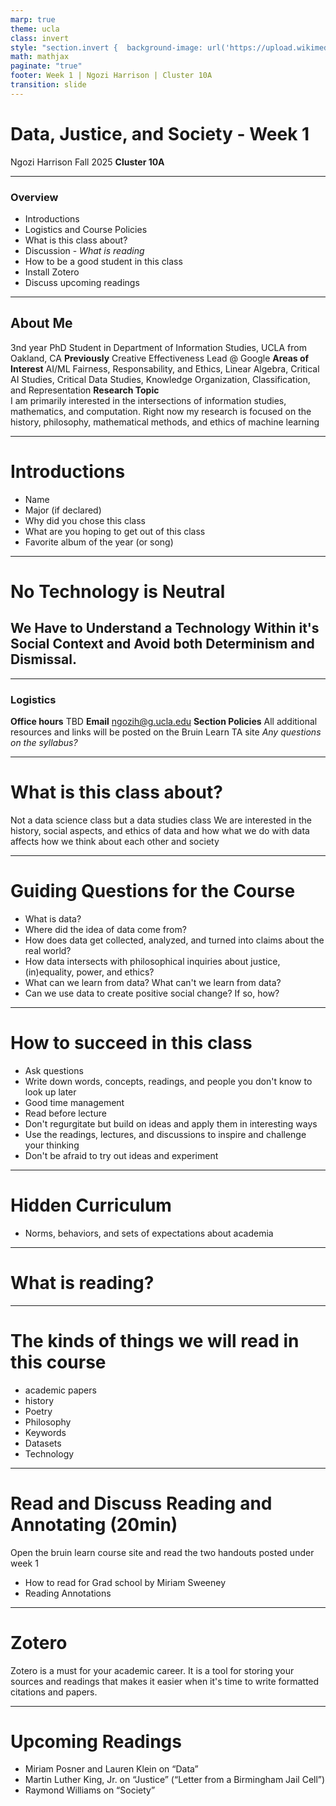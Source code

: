 ```yaml
---
marp: true
theme: ucla
class: invert
style: "section.invert {  background-image: url('https://upload.wikimedia.org/wikipedia/commons/thumb/6/6c/University_of_California%2C_Los_Angeles_logo.svg/2880px-University_of_California%2C_Los_Angeles_logo.svg.png');  background-position: right;  background-size: 45%;}"
math: mathjax
paginate: "true"
footer: Week 1 | Ngozi Harrison | Cluster 10A
transition: slide
---
```


# Data, Justice, and Society - Week 1

Ngozi Harrison
Fall 2025
**Cluster 10A**  

---
### Overview
- Introductions
- Logistics and Course Policies
- What is this class about?
- Discussion - *What is reading*
- How to be a good student in this class
- Install Zotero
- Discuss upcoming readings


---
## About Me
3nd year PhD Student in Department of Information Studies, UCLA
from Oakland, CA
**Previously** Creative Effectiveness Lead @ Google
**Areas of Interest** 
AI/ML Fairness, Responsability, and Ethics, Linear Algebra,  Critical AI Studies, Critical Data Studies, Knowledge Organization, Classification, and Representation
**Research Topic**  
I am primarily interested in the intersections of information studies, mathematics, and computation. Right now my research is focused on the history, philosophy, mathematical methods, and ethics of machine learning

<!---My research focuses on examining the mathematical, philosophical, and ethical foundations of information systems and computation methods. Currently I am focused on in the social history, and mathematical methods and ethics of machine learning--->

---
# Introductions
- Name
- Major (if declared)
- Why did you chose this class
- What are you hoping to get out of this class
- Favorite album of the year (or song)


---
# No Technology is Neutral
## We Have to Understand a Technology Within it's Social Context and Avoid both Determinism and Dismissal.


---
### Logistics

**Office hours** TBD
**Email** ngozih@g.ucla.edu
**Section Policies** 
All additional resources and links will be posted on the Bruin Learn TA site
*Any questions on the syllabus?*

---
# What is this class about?
Not a data science class but a data studies class
We are interested in the history, social aspects, and ethics of data and how what we do with data affects how we think about each other and society

---
# Guiding Questions for the Course
- What is data?
- Where did the idea of data come from?
- How does data get collected, analyzed, and turned into claims about the real world?
- How data intersects with philosophical inquiries about justice, (in)equality, power, and ethics?
- What can we learn from data? What can't we learn from data?
- Can we use data to create positive social change? If so, how?

---
# How to succeed in this class
- Ask questions
- Write down words, concepts, readings, and people you don't know to look up later
- Good time management
- Read before lecture 
- Don't regurgitate but build on ideas and apply them in interesting ways
- Use the readings, lectures, and discussions to inspire and challenge your thinking
- Don't be afraid to try out ideas and experiment

--- 
# Hidden Curriculum
- Norms, behaviors, and sets of expectations about academia

---
# What is reading?

---
# The kinds of things we will read in this course
- academic papers
- history
- Poetry
- Philosophy
- Keywords
- Datasets
- Technology

---
# Read and Discuss Reading and Annotating (20min)
Open the bruin learn course site and read the two handouts posted under week 1
- How to read for Grad school by Miriam Sweeney
- Reading Annotations

---

# Zotero

Zotero is a must for your academic career. It is a tool for storing your sources and readings that makes it easier when it's time to write formatted citations and papers.

---

# Upcoming Readings
- Miriam Posner and Lauren Klein on “Data”
- Martin Luther King, Jr. on “Justice” (“Letter from a Birmingham Jail Cell”)
- Raymond Williams on “Society”